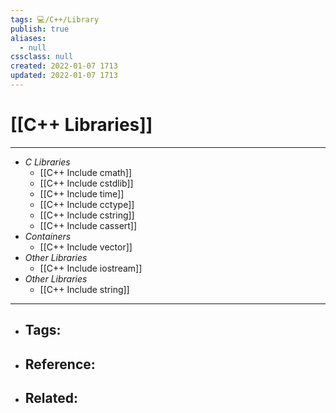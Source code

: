 ```yaml
---
tags: 💻️/C++/Library
publish: true
aliases:
  - null
cssclass: null
created: 2022-01-07 1713
updated: 2022-01-07 1713
---
```


# [[C++ Libraries]]

---

- *C Libraries*
	- [[C++ Include cmath]]
	- [[C++ Include cstdlib]]
	- [[C++ Include time]]
	- [[C++ Include cctype]]
	- [[C++ Include cstring]]
	- [[C++ Include cassert]]
- *Containers*
	- [[C++ Include vector]]
- *Other Libraries*
	- [[C++ Include iostream]]
- *Other Libraries*
	- [[C++ Include string]]

---

- Tags: 
	- 
- Reference:
	- 
- Related:
	- 
